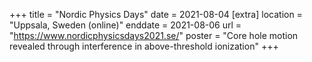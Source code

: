 +++
title = "Nordic Physics Days"
date = 2021-08-04
[extra]
location = "Uppsala, Sweden (online)"
enddate = 2021-08-06
url = "https://www.nordicphysicsdays2021.se/"
poster = "Core hole motion revealed through interference in above-threshold ionization"
+++
